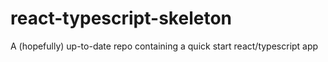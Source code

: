 # react-typescript-skeleton
A (hopefully) up-to-date repo containing a quick start react/typescript app

